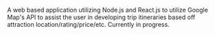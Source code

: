 A web based application utilizing Node.js and React.js to utilize Google Map's API to assist the user in developing trip itineraries based off attraction location/rating/price/etc. Currently in progress. 
 

